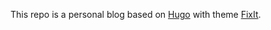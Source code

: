 This repo is a personal blog based on [Hugo](https://gohugo.io/) with theme [FixIt](https://fixit.lruihao.cn/).
